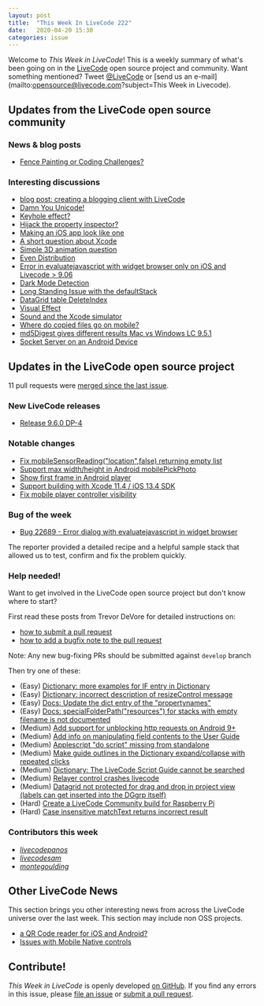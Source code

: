 ```yaml
---
layout: post
title:  "This Week In LiveCode 222"
date:   2020-04-20 15:30
categories: issue
---
```


Welcome to *This Week in LiveCode*!  This is a weekly summary of what's been
going on in the [LiveCode](https://livecode.com/) open source project and
community.  Want something mentioned?  Tweet
[@LiveCode](https://twitter.com/LiveCode) or
[send us an e-mail](mailto:opensource@livecode.com?subject=This Week in Livecode).

## Updates from the LiveCode open source community


### News & blog posts

- [Fence Painting or Coding Challenges?](https://livecode.com/fence-painting-or-coding-challenges/#comments)


### Interesting discussions

- [blog post: creating a blogging client with LiveCode](https://www.mail-archive.com/use-livecode@lists.runrev.com/msg107360.html)
- [Damn You Unicode!](https://www.mail-archive.com/use-livecode@lists.runrev.com/msg107381.html)
- [Keyhole effect?](https://www.mail-archive.com/use-livecode@lists.runrev.com/msg107384.html)
- [Hijack the property inspector?](https://www.mail-archive.com/use-livecode@lists.runrev.com/msg107398.html)
- [Making an iOS app look like one](https://www.mail-archive.com/use-livecode@lists.runrev.com/msg107408.html)
- [A short question about Xcode](https://www.mail-archive.com/use-livecode@lists.runrev.com/msg107412.html)
- [Simple 3D animation question](https://www.mail-archive.com/use-livecode@lists.runrev.com/msg107478.html)
- [Even Distribution](https://www.mail-archive.com/use-livecode@lists.runrev.com/msg107428.html)
- [Error in evaluatejavascript with widget browser only on iOS and Livecode > 9.06](https://www.mail-archive.com/use-livecode@lists.runrev.com/msg107437.html)
- [Dark Mode Detection](https://www.mail-archive.com/use-livecode@lists.runrev.com/msg107452.html)
- [Long Standing Issue with the defaultStack](https://www.mail-archive.com/use-livecode@lists.runrev.com/msg107466.html)
- [DataGrid table DeleteIndex](https://www.mail-archive.com/use-livecode@lists.runrev.com/msg107473.html)
- [Visual Effect](https://www.mail-archive.com/use-livecode@lists.runrev.com/msg107489.html)
- [Sound and the Xcode simulator](https://www.mail-archive.com/use-livecode@lists.runrev.com/msg107503.html)
- [Where do copied files go on mobile?](https://www.mail-archive.com/use-livecode@lists.runrev.com/msg107516.html)
- [md5Digest gives different results Mac vs Windows LC 9.5.1](https://www.mail-archive.com/use-livecode@lists.runrev.com/msg107528.html)
- [Socket Server on an Android Device](http://forums.livecode.com/viewtopic.php?t=33954&p=190574#p190574)

## Updates in the LiveCode open source project

11 pull requests were [merged since the last issue](https://github.com/search?q=org%3Alivecode+is%3Apublic+is%3Apr+is%3Amerged+merged%3A2020-04-13..2020-04-19&type=Issues).


### New LiveCode releases

- [Release 9.6.0 DP-4](https://www.mail-archive.com/use-livecode@lists.runrev.com/msg107407.html)


### Notable changes

- [Fix mobileSensorReading("location",false) returning empty list](https://github.com/livecode/livecode/pull/7325)
- [Support max width/height in Android mobilePickPhoto](https://github.com/livecode/livecode/pull/7324)
- [Show first frame in Android player](https://github.com/livecode/livecode/pull/7321)
- [Support building with Xcode 11.4 / iOS 13.4 SDK](https://github.com/livecode/livecode/pull/7300)
- [Fix mobile player controller visibility](https://github.com/livecode/livecode/pull/7320)


### Bug of the week

- [Bug 22689 - Error dialog with evaluatejavascript in widget browser ](https://quality.livecode.com/show_bug.cgi?id=22689)

The reporter provided a detailed recipe and a helpful sample stack that allowed us to test, confirm and fix the problem quickly.


### Help needed!

Want to get involved in the LiveCode open source project but don't know where
to start?  

First read these posts from Trevor DeVore for detailed instructions on:

- [how to submit a pull request](https://www.mail-archive.com/use-livecode@lists.runrev.com/msg98530.html)
- [how to add a bugfix note to the pull request](https://www.mail-archive.com/use-livecode@lists.runrev.com/msg98611.html)

Note: Any new bug-fixing PRs should be submitted against `develop` branch

Then try one of these:

- (Easy) [Dictionary: more examples for IF entry in Dictionary](https://quality.livecode.com/show_bug.cgi?id=22589)
- (Easy) [Dictionary: incorrect description of resizeControl message](https://quality.livecode.com/show_bug.cgi?id=17118)
- (Easy) [Docs: Update the dict entry of the "propertynames"](https://quality.livecode.com/show_bug.cgi?id=7375)
- (Easy) [Docs: specialFolderPath("resources") for stacks with empty filename is not documented](https://quality.livecode.com/show_bug.cgi?id=21183)
- (Medium) [Add support for unblocking http requests on Android 9+](http://quality.livecode.com/show_bug.cgi?id=22400)
- (Medium) [Add info on manipulating field contents to the User Guide](http://quality.livecode.com/show_bug.cgi?id=18990)
- (Medium) [Applescript "do script" missing from standalone](http://quality.livecode.com/show_bug.cgi?id=20993)
- (Medium) [Make guide outlines in the Dictionary expand/collapse with repeated clicks](http://quality.livecode.com/show_bug.cgi?id=18184)
- (Medium) [Dictionary: The LiveCode Script Guide cannot be searched](http://quality.livecode.com/show_bug.cgi?id=15957)
- (Medium) [Relayer control crashes livecode](https://quality.livecode.com/show_bug.cgi?id=21460)
- (Medium) [Datagrid not protected for drag and drop in project view (labels can get inserted into the DGgrp itself)](https://quality.livecode.com/show_bug.cgi?id=21750)
- (Hard) [Create a LiveCode Community build for Raspberry Pi](http://forums.livecode.com/viewtopic.php?f=76&t=27912)
- (Hard) [Case insensitive matchText returns incorrect result](https://quality.livecode.com/show_bug.cgi?id=15312)


### Contributors this week

- *[livecodepanos](https://github.com/livecodepanos)*
- *[livecodesam](https://github.com/livecodesam)*
- *[montegoulding](https://github.com/montegoulding)*  


## Other LiveCode News

This section brings you other interesting news from across the LiveCode universe over the last week. This section may include non OSS projects.

- [a QR Code reader for iOS and Android?](https://www.mail-archive.com/use-livecode@lists.runrev.com/msg107362.html)
- [Issues with Mobile Native controls](https://www.mail-archive.com/use-livecode@lists.runrev.com/msg107535.html)

<!---
## Upcoming events

* [SoCal LiveCode Group Meeting: March 5, Pasadena](https://forums.livecode.com/viewtopic.php?f=50&t=33729)
--->

## Contribute!

*This Week in LiveCode* is openly developed
[on GitHub](https://github.com/livecode/this-week-in-livecode).
If you find any errors in this issue, please
[file an issue](https://github.com/livecode/this-week-in-livecode/issues) or
[submit a pull request](https://github.com/livecode/this-week-in-livecode/pulls).
